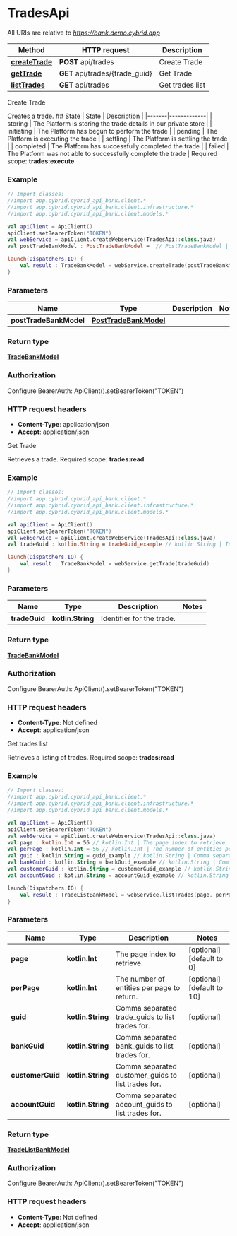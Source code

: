 # TradesApi

All URIs are relative to *https://bank.demo.cybrid.app*

Method | HTTP request | Description
------------- | ------------- | -------------
[**createTrade**](TradesApi.md#createTrade) | **POST** api/trades | Create Trade
[**getTrade**](TradesApi.md#getTrade) | **GET** api/trades/{trade_guid} | Get Trade
[**listTrades**](TradesApi.md#listTrades) | **GET** api/trades | Get trades list



Create Trade

Creates a trade.  ## State  | State | Description | |-------|-------------| | storing | The Platform is storing the trade details in our private store | | initiating | The Platform has begun to perform the trade | | pending | The Platform is executing the trade | | settling | The Platform is settling the trade | | completed | The Platform has successfully completed the trade | | failed | The Platform was not able to successfully complete the trade |    Required scope: **trades:execute**

### Example
```kotlin
// Import classes:
//import app.cybrid.cybrid_api_bank.client.*
//import app.cybrid.cybrid_api_bank.client.infrastructure.*
//import app.cybrid.cybrid_api_bank.client.models.*

val apiClient = ApiClient()
apiClient.setBearerToken("TOKEN")
val webService = apiClient.createWebservice(TradesApi::class.java)
val postTradeBankModel : PostTradeBankModel =  // PostTradeBankModel | 

launch(Dispatchers.IO) {
    val result : TradeBankModel = webService.createTrade(postTradeBankModel)
}
```

### Parameters

Name | Type | Description  | Notes
------------- | ------------- | ------------- | -------------
 **postTradeBankModel** | [**PostTradeBankModel**](PostTradeBankModel.md)|  |

### Return type

[**TradeBankModel**](TradeBankModel.md)

### Authorization


Configure BearerAuth:
    ApiClient().setBearerToken("TOKEN")

### HTTP request headers

 - **Content-Type**: application/json
 - **Accept**: application/json


Get Trade

Retrieves a trade.  Required scope: **trades:read**

### Example
```kotlin
// Import classes:
//import app.cybrid.cybrid_api_bank.client.*
//import app.cybrid.cybrid_api_bank.client.infrastructure.*
//import app.cybrid.cybrid_api_bank.client.models.*

val apiClient = ApiClient()
apiClient.setBearerToken("TOKEN")
val webService = apiClient.createWebservice(TradesApi::class.java)
val tradeGuid : kotlin.String = tradeGuid_example // kotlin.String | Identifier for the trade.

launch(Dispatchers.IO) {
    val result : TradeBankModel = webService.getTrade(tradeGuid)
}
```

### Parameters

Name | Type | Description  | Notes
------------- | ------------- | ------------- | -------------
 **tradeGuid** | **kotlin.String**| Identifier for the trade. |

### Return type

[**TradeBankModel**](TradeBankModel.md)

### Authorization


Configure BearerAuth:
    ApiClient().setBearerToken("TOKEN")

### HTTP request headers

 - **Content-Type**: Not defined
 - **Accept**: application/json


Get trades list

Retrieves a listing of trades.  Required scope: **trades:read**

### Example
```kotlin
// Import classes:
//import app.cybrid.cybrid_api_bank.client.*
//import app.cybrid.cybrid_api_bank.client.infrastructure.*
//import app.cybrid.cybrid_api_bank.client.models.*

val apiClient = ApiClient()
apiClient.setBearerToken("TOKEN")
val webService = apiClient.createWebservice(TradesApi::class.java)
val page : kotlin.Int = 56 // kotlin.Int | The page index to retrieve.
val perPage : kotlin.Int = 56 // kotlin.Int | The number of entities per page to return.
val guid : kotlin.String = guid_example // kotlin.String | Comma separated trade_guids to list trades for.
val bankGuid : kotlin.String = bankGuid_example // kotlin.String | Comma separated bank_guids to list trades for.
val customerGuid : kotlin.String = customerGuid_example // kotlin.String | Comma separated customer_guids to list trades for.
val accountGuid : kotlin.String = accountGuid_example // kotlin.String | Comma separated account_guids to list trades for.

launch(Dispatchers.IO) {
    val result : TradeListBankModel = webService.listTrades(page, perPage, guid, bankGuid, customerGuid, accountGuid)
}
```

### Parameters

Name | Type | Description  | Notes
------------- | ------------- | ------------- | -------------
 **page** | **kotlin.Int**| The page index to retrieve. | [optional] [default to 0]
 **perPage** | **kotlin.Int**| The number of entities per page to return. | [optional] [default to 10]
 **guid** | **kotlin.String**| Comma separated trade_guids to list trades for. | [optional]
 **bankGuid** | **kotlin.String**| Comma separated bank_guids to list trades for. | [optional]
 **customerGuid** | **kotlin.String**| Comma separated customer_guids to list trades for. | [optional]
 **accountGuid** | **kotlin.String**| Comma separated account_guids to list trades for. | [optional]

### Return type

[**TradeListBankModel**](TradeListBankModel.md)

### Authorization


Configure BearerAuth:
    ApiClient().setBearerToken("TOKEN")

### HTTP request headers

 - **Content-Type**: Not defined
 - **Accept**: application/json

